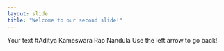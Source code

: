 ```yaml
---
layout: slide
title: "Welcome to our second slide!"
---
```

Your text #Aditya Kameswara Rao Nandula
Use the left arrow to go back!
